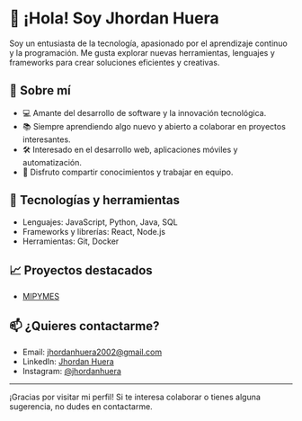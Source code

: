 # 👋 ¡Hola! Soy Jhordan Huera

Soy un entusiasta de la tecnología, apasionado por el aprendizaje continuo y la programación. Me gusta explorar nuevas herramientas, lenguajes y frameworks para crear soluciones eficientes y creativas.

## 🚀 Sobre mí

- 💻 Amante del desarrollo de software y la innovación tecnológica.
- 📚 Siempre aprendiendo algo nuevo y abierto a colaborar en proyectos interesantes.
- 🛠️ Interesado en el desarrollo web, aplicaciones móviles y automatización.
- 🤝 Disfruto compartir conocimientos y trabajar en equipo.

## 🧰 Tecnologías y herramientas

- Lenguajes: JavaScript, Python, Java, SQL
- Frameworks y librerías: React, Node.js
- Herramientas: Git, Docker

## 📈 Proyectos destacados

- [MIPYMES](https://github.com/Jhordan1030/MIPYMES)

## 📫 ¿Quieres contactarme?

- Email: [jhordanhuera2002@gmail.com](mailto:jhordanhuera2002@gmail.com)
- LinkedIn: [Jhordan Huera](https://www.linkedin.com/in/jhordan-huera-517776196/)
- Instagram: [@jhordanhuera](https://www.instagram.com/jhordanhuera/)
---

¡Gracias por visitar mi perfil! Si te interesa colaborar o tienes alguna sugerencia, no dudes en contactarme.
